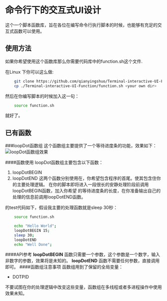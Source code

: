 # 命令行下的交互式UI设计

这个一个脚本函数库，旨在各位在编写命令行执行脚本的时候，也能够有充足的交互式函数可以使用。

## 使用方法
如果你希望使用这个函数库那么你需要代码库中的function.sh这个文件.

在Linux 下你可以这么做:

``` bash
    git clone https://github.com/qianyingshuo/Terminal-interactive-UI-Function.git
    cp ./Terminal-interactive-UI-Function/function.sh <your own dir>
```

然后在你编写脚本的时候加入这一句：
```bash
    source function.sh
```
就好了。
## 已有函数

###loopDot函数组
这个函数组主要提供了一个等待进度条的功能，效果如下：
![loopDot函数组效果](https://github.com/qianyingshuo/Terminal-interactive-UI-Function/blob/master/img/loopDot001.gif)

####函数使用
loopDot函数组主要包含以下函数：
1. loopDotBEGIN
2. loopDotEND
这两个函数分别使用在，你希望包含程序的首尾。使其包含住你的主要处理逻辑。
在你的脚本即将进入一段很长的安静处理阶段前调用loopDotBEGIN函数，加入你希望
的等待进度条的长度，在你准备输出自己的处理的信息前调用loopDotEND函数。

的test代码如下，假设我主要的处理函数就是sleep 30秒：
``` bash
    source function.sh

    echo "Hello World";
    loopDotBEGIN 15;
    sleep 30;
    loopDotEND
    echo "Well Done";
```
####API参考
**loopDotBEGIN**
函数只需要一个参数，这个参数是一个数字，输入非数字的参数，效果将是未知的。
**loopDotEND**
函数不需要任何参数，直接调用即可。
####函数组注意事项
函数组用到了保留的全局变量：
* DOTPID

不要试图在你的处理逻辑中改变这些变量，函数组在多线程或者多进程操作中使用效果未知。
